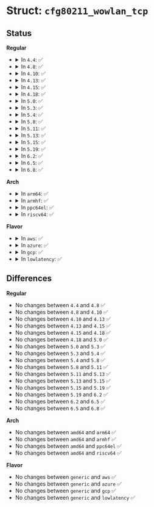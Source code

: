 # Struct: <code>cfg80211_wowlan_tcp</code>

## Status
<b>Regular</b>
<ul>
<li>
<details>
<summary>In <code>4.4</code>: ✅</summary>

```c
struct cfg80211_wowlan_tcp {
    struct socket *sock;
    __be32 src;
    __be32 dst;
    u16 src_port;
    u16 dst_port;
    u8 dst_mac[6];
    int payload_len;
    const u8 *payload;
    struct nl80211_wowlan_tcp_data_seq payload_seq;
    u32 data_interval;
    u32 wake_len;
    const u8 *wake_data;
    const u8 *wake_mask;
    u32 tokens_size;
    struct nl80211_wowlan_tcp_data_token payload_tok;
};
```
</details>
</li>
<li>
<details>
<summary>In <code>4.8</code>: ✅</summary>

```c
struct cfg80211_wowlan_tcp {
    struct socket *sock;
    __be32 src;
    __be32 dst;
    u16 src_port;
    u16 dst_port;
    u8 dst_mac[6];
    int payload_len;
    const u8 *payload;
    struct nl80211_wowlan_tcp_data_seq payload_seq;
    u32 data_interval;
    u32 wake_len;
    const u8 *wake_data;
    const u8 *wake_mask;
    u32 tokens_size;
    struct nl80211_wowlan_tcp_data_token payload_tok;
};
```
</details>
</li>
<li>
<details>
<summary>In <code>4.10</code>: ✅</summary>

```c
struct cfg80211_wowlan_tcp {
    struct socket *sock;
    __be32 src;
    __be32 dst;
    u16 src_port;
    u16 dst_port;
    u8 dst_mac[6];
    int payload_len;
    const u8 *payload;
    struct nl80211_wowlan_tcp_data_seq payload_seq;
    u32 data_interval;
    u32 wake_len;
    const u8 *wake_data;
    const u8 *wake_mask;
    u32 tokens_size;
    struct nl80211_wowlan_tcp_data_token payload_tok;
};
```
</details>
</li>
<li>
<details>
<summary>In <code>4.13</code>: ✅</summary>

```c
struct cfg80211_wowlan_tcp {
    struct socket *sock;
    __be32 src;
    __be32 dst;
    u16 src_port;
    u16 dst_port;
    u8 dst_mac[6];
    int payload_len;
    const u8 *payload;
    struct nl80211_wowlan_tcp_data_seq payload_seq;
    u32 data_interval;
    u32 wake_len;
    const u8 *wake_data;
    const u8 *wake_mask;
    u32 tokens_size;
    struct nl80211_wowlan_tcp_data_token payload_tok;
};
```
</details>
</li>
<li>
<details>
<summary>In <code>4.15</code>: ✅</summary>

```c
struct cfg80211_wowlan_tcp {
    struct socket *sock;
    __be32 src;
    __be32 dst;
    u16 src_port;
    u16 dst_port;
    u8 dst_mac[6];
    int payload_len;
    const u8 *payload;
    struct nl80211_wowlan_tcp_data_seq payload_seq;
    u32 data_interval;
    u32 wake_len;
    const u8 *wake_data;
    const u8 *wake_mask;
    u32 tokens_size;
    struct nl80211_wowlan_tcp_data_token payload_tok;
};
```
</details>
</li>
<li>
<details>
<summary>In <code>4.18</code>: ✅</summary>

```c
struct cfg80211_wowlan_tcp {
    struct socket *sock;
    __be32 src;
    __be32 dst;
    u16 src_port;
    u16 dst_port;
    u8 dst_mac[6];
    int payload_len;
    const u8 *payload;
    struct nl80211_wowlan_tcp_data_seq payload_seq;
    u32 data_interval;
    u32 wake_len;
    const u8 *wake_data;
    const u8 *wake_mask;
    u32 tokens_size;
    struct nl80211_wowlan_tcp_data_token payload_tok;
};
```
</details>
</li>
<li>
<details>
<summary>In <code>5.0</code>: ✅</summary>

```c
struct cfg80211_wowlan_tcp {
    struct socket *sock;
    __be32 src;
    __be32 dst;
    u16 src_port;
    u16 dst_port;
    u8 dst_mac[6];
    int payload_len;
    const u8 *payload;
    struct nl80211_wowlan_tcp_data_seq payload_seq;
    u32 data_interval;
    u32 wake_len;
    const u8 *wake_data;
    const u8 *wake_mask;
    u32 tokens_size;
    struct nl80211_wowlan_tcp_data_token payload_tok;
};
```
</details>
</li>
<li>
<details>
<summary>In <code>5.3</code>: ✅</summary>

```c
struct cfg80211_wowlan_tcp {
    struct socket *sock;
    __be32 src;
    __be32 dst;
    u16 src_port;
    u16 dst_port;
    u8 dst_mac[6];
    int payload_len;
    const u8 *payload;
    struct nl80211_wowlan_tcp_data_seq payload_seq;
    u32 data_interval;
    u32 wake_len;
    const u8 *wake_data;
    const u8 *wake_mask;
    u32 tokens_size;
    struct nl80211_wowlan_tcp_data_token payload_tok;
};
```
</details>
</li>
<li>
<details>
<summary>In <code>5.4</code>: ✅</summary>

```c
struct cfg80211_wowlan_tcp {
    struct socket *sock;
    __be32 src;
    __be32 dst;
    u16 src_port;
    u16 dst_port;
    u8 dst_mac[6];
    int payload_len;
    const u8 *payload;
    struct nl80211_wowlan_tcp_data_seq payload_seq;
    u32 data_interval;
    u32 wake_len;
    const u8 *wake_data;
    const u8 *wake_mask;
    u32 tokens_size;
    struct nl80211_wowlan_tcp_data_token payload_tok;
};
```
</details>
</li>
<li>
<details>
<summary>In <code>5.8</code>: ✅</summary>

```c
struct cfg80211_wowlan_tcp {
    struct socket *sock;
    __be32 src;
    __be32 dst;
    u16 src_port;
    u16 dst_port;
    u8 dst_mac[6];
    int payload_len;
    const u8 *payload;
    struct nl80211_wowlan_tcp_data_seq payload_seq;
    u32 data_interval;
    u32 wake_len;
    const u8 *wake_data;
    const u8 *wake_mask;
    u32 tokens_size;
    struct nl80211_wowlan_tcp_data_token payload_tok;
};
```
</details>
</li>
<li>
<details>
<summary>In <code>5.11</code>: ✅</summary>

```c
struct cfg80211_wowlan_tcp {
    struct socket *sock;
    __be32 src;
    __be32 dst;
    u16 src_port;
    u16 dst_port;
    u8 dst_mac[6];
    int payload_len;
    const u8 *payload;
    struct nl80211_wowlan_tcp_data_seq payload_seq;
    u32 data_interval;
    u32 wake_len;
    const u8 *wake_data;
    const u8 *wake_mask;
    u32 tokens_size;
    struct nl80211_wowlan_tcp_data_token payload_tok;
};
```
</details>
</li>
<li>
<details>
<summary>In <code>5.13</code>: ✅</summary>

```c
struct cfg80211_wowlan_tcp {
    struct socket *sock;
    __be32 src;
    __be32 dst;
    u16 src_port;
    u16 dst_port;
    u8 dst_mac[6];
    int payload_len;
    const u8 *payload;
    struct nl80211_wowlan_tcp_data_seq payload_seq;
    u32 data_interval;
    u32 wake_len;
    const u8 *wake_data;
    const u8 *wake_mask;
    u32 tokens_size;
    struct nl80211_wowlan_tcp_data_token payload_tok;
};
```
</details>
</li>
<li>
<details>
<summary>In <code>5.15</code>: ✅</summary>

```c
struct cfg80211_wowlan_tcp {
    struct socket *sock;
    __be32 src;
    __be32 dst;
    u16 src_port;
    u16 dst_port;
    u8 dst_mac[6];
    int payload_len;
    const u8 *payload;
    struct nl80211_wowlan_tcp_data_seq payload_seq;
    u32 data_interval;
    u32 wake_len;
    const u8 *wake_data;
    const u8 *wake_mask;
    u32 tokens_size;
    struct nl80211_wowlan_tcp_data_token payload_tok;
};
```
</details>
</li>
<li>
<details>
<summary>In <code>5.19</code>: ✅</summary>

```c
struct cfg80211_wowlan_tcp {
    struct socket *sock;
    __be32 src;
    __be32 dst;
    u16 src_port;
    u16 dst_port;
    u8 dst_mac[6];
    int payload_len;
    const u8 *payload;
    struct nl80211_wowlan_tcp_data_seq payload_seq;
    u32 data_interval;
    u32 wake_len;
    const u8 *wake_data;
    const u8 *wake_mask;
    u32 tokens_size;
    struct nl80211_wowlan_tcp_data_token payload_tok;
};
```
</details>
</li>
<li>
<details>
<summary>In <code>6.2</code>: ✅</summary>

```c
struct cfg80211_wowlan_tcp {
    struct socket *sock;
    __be32 src;
    __be32 dst;
    u16 src_port;
    u16 dst_port;
    u8 dst_mac[6];
    int payload_len;
    const u8 *payload;
    struct nl80211_wowlan_tcp_data_seq payload_seq;
    u32 data_interval;
    u32 wake_len;
    const u8 *wake_data;
    const u8 *wake_mask;
    u32 tokens_size;
    struct nl80211_wowlan_tcp_data_token payload_tok;
};
```
</details>
</li>
<li>
<details>
<summary>In <code>6.5</code>: ✅</summary>

```c
struct cfg80211_wowlan_tcp {
    struct socket *sock;
    __be32 src;
    __be32 dst;
    u16 src_port;
    u16 dst_port;
    u8 dst_mac[6];
    int payload_len;
    const u8 *payload;
    struct nl80211_wowlan_tcp_data_seq payload_seq;
    u32 data_interval;
    u32 wake_len;
    const u8 *wake_data;
    const u8 *wake_mask;
    u32 tokens_size;
    struct nl80211_wowlan_tcp_data_token payload_tok;
};
```
</details>
</li>
<li>
<details>
<summary>In <code>6.8</code>: ✅</summary>

```c
struct cfg80211_wowlan_tcp {
    struct socket *sock;
    __be32 src;
    __be32 dst;
    u16 src_port;
    u16 dst_port;
    u8 dst_mac[6];
    int payload_len;
    const u8 *payload;
    struct nl80211_wowlan_tcp_data_seq payload_seq;
    u32 data_interval;
    u32 wake_len;
    const u8 *wake_data;
    const u8 *wake_mask;
    u32 tokens_size;
    struct nl80211_wowlan_tcp_data_token payload_tok;
};
```
</details>
</li>
</ul>
<b>Arch</b>
<ul>
<li>
<details>
<summary>In <code>arm64</code>: ✅</summary>

```c
struct cfg80211_wowlan_tcp {
    struct socket *sock;
    __be32 src;
    __be32 dst;
    u16 src_port;
    u16 dst_port;
    u8 dst_mac[6];
    int payload_len;
    const u8 *payload;
    struct nl80211_wowlan_tcp_data_seq payload_seq;
    u32 data_interval;
    u32 wake_len;
    const u8 *wake_data;
    const u8 *wake_mask;
    u32 tokens_size;
    struct nl80211_wowlan_tcp_data_token payload_tok;
};
```
</details>
</li>
<li>
<details>
<summary>In <code>armhf</code>: ✅</summary>

```c
struct cfg80211_wowlan_tcp {
    struct socket *sock;
    __be32 src;
    __be32 dst;
    u16 src_port;
    u16 dst_port;
    u8 dst_mac[6];
    int payload_len;
    const u8 *payload;
    struct nl80211_wowlan_tcp_data_seq payload_seq;
    u32 data_interval;
    u32 wake_len;
    const u8 *wake_data;
    const u8 *wake_mask;
    u32 tokens_size;
    struct nl80211_wowlan_tcp_data_token payload_tok;
};
```
</details>
</li>
<li>
<details>
<summary>In <code>ppc64el</code>: ✅</summary>

```c
struct cfg80211_wowlan_tcp {
    struct socket *sock;
    __be32 src;
    __be32 dst;
    u16 src_port;
    u16 dst_port;
    u8 dst_mac[6];
    int payload_len;
    const u8 *payload;
    struct nl80211_wowlan_tcp_data_seq payload_seq;
    u32 data_interval;
    u32 wake_len;
    const u8 *wake_data;
    const u8 *wake_mask;
    u32 tokens_size;
    struct nl80211_wowlan_tcp_data_token payload_tok;
};
```
</details>
</li>
<li>
<details>
<summary>In <code>riscv64</code>: ✅</summary>

```c
struct cfg80211_wowlan_tcp {
    struct socket *sock;
    __be32 src;
    __be32 dst;
    u16 src_port;
    u16 dst_port;
    u8 dst_mac[6];
    int payload_len;
    const u8 *payload;
    struct nl80211_wowlan_tcp_data_seq payload_seq;
    u32 data_interval;
    u32 wake_len;
    const u8 *wake_data;
    const u8 *wake_mask;
    u32 tokens_size;
    struct nl80211_wowlan_tcp_data_token payload_tok;
};
```
</details>
</li>
</ul>
<b>Flavor</b>
<ul>
<li>
<details>
<summary>In <code>aws</code>: ✅</summary>

```c
struct cfg80211_wowlan_tcp {
    struct socket *sock;
    __be32 src;
    __be32 dst;
    u16 src_port;
    u16 dst_port;
    u8 dst_mac[6];
    int payload_len;
    const u8 *payload;
    struct nl80211_wowlan_tcp_data_seq payload_seq;
    u32 data_interval;
    u32 wake_len;
    const u8 *wake_data;
    const u8 *wake_mask;
    u32 tokens_size;
    struct nl80211_wowlan_tcp_data_token payload_tok;
};
```
</details>
</li>
<li>
<details>
<summary>In <code>azure</code>: ✅</summary>

```c
struct cfg80211_wowlan_tcp {
    struct socket *sock;
    __be32 src;
    __be32 dst;
    u16 src_port;
    u16 dst_port;
    u8 dst_mac[6];
    int payload_len;
    const u8 *payload;
    struct nl80211_wowlan_tcp_data_seq payload_seq;
    u32 data_interval;
    u32 wake_len;
    const u8 *wake_data;
    const u8 *wake_mask;
    u32 tokens_size;
    struct nl80211_wowlan_tcp_data_token payload_tok;
};
```
</details>
</li>
<li>
<details>
<summary>In <code>gcp</code>: ✅</summary>

```c
struct cfg80211_wowlan_tcp {
    struct socket *sock;
    __be32 src;
    __be32 dst;
    u16 src_port;
    u16 dst_port;
    u8 dst_mac[6];
    int payload_len;
    const u8 *payload;
    struct nl80211_wowlan_tcp_data_seq payload_seq;
    u32 data_interval;
    u32 wake_len;
    const u8 *wake_data;
    const u8 *wake_mask;
    u32 tokens_size;
    struct nl80211_wowlan_tcp_data_token payload_tok;
};
```
</details>
</li>
<li>
<details>
<summary>In <code>lowlatency</code>: ✅</summary>

```c
struct cfg80211_wowlan_tcp {
    struct socket *sock;
    __be32 src;
    __be32 dst;
    u16 src_port;
    u16 dst_port;
    u8 dst_mac[6];
    int payload_len;
    const u8 *payload;
    struct nl80211_wowlan_tcp_data_seq payload_seq;
    u32 data_interval;
    u32 wake_len;
    const u8 *wake_data;
    const u8 *wake_mask;
    u32 tokens_size;
    struct nl80211_wowlan_tcp_data_token payload_tok;
};
```
</details>
</li>
</ul>

## Differences
<b>Regular</b>
<ul>
<li>
No changes between <code>4.4</code> and <code>4.8</code> ✅
</li>
<li>
No changes between <code>4.8</code> and <code>4.10</code> ✅
</li>
<li>
No changes between <code>4.10</code> and <code>4.13</code> ✅
</li>
<li>
No changes between <code>4.13</code> and <code>4.15</code> ✅
</li>
<li>
No changes between <code>4.15</code> and <code>4.18</code> ✅
</li>
<li>
No changes between <code>4.18</code> and <code>5.0</code> ✅
</li>
<li>
No changes between <code>5.0</code> and <code>5.3</code> ✅
</li>
<li>
No changes between <code>5.3</code> and <code>5.4</code> ✅
</li>
<li>
No changes between <code>5.4</code> and <code>5.8</code> ✅
</li>
<li>
No changes between <code>5.8</code> and <code>5.11</code> ✅
</li>
<li>
No changes between <code>5.11</code> and <code>5.13</code> ✅
</li>
<li>
No changes between <code>5.13</code> and <code>5.15</code> ✅
</li>
<li>
No changes between <code>5.15</code> and <code>5.19</code> ✅
</li>
<li>
No changes between <code>5.19</code> and <code>6.2</code> ✅
</li>
<li>
No changes between <code>6.2</code> and <code>6.5</code> ✅
</li>
<li>
No changes between <code>6.5</code> and <code>6.8</code> ✅
</li>
</ul>
<b>Arch</b>
<ul>
<li>
No changes between <code>amd64</code> and <code>arm64</code> ✅
</li>
<li>
No changes between <code>amd64</code> and <code>armhf</code> ✅
</li>
<li>
No changes between <code>amd64</code> and <code>ppc64el</code> ✅
</li>
<li>
No changes between <code>amd64</code> and <code>riscv64</code> ✅
</li>
</ul>
<b>Flavor</b>
<ul>
<li>
No changes between <code>generic</code> and <code>aws</code> ✅
</li>
<li>
No changes between <code>generic</code> and <code>azure</code> ✅
</li>
<li>
No changes between <code>generic</code> and <code>gcp</code> ✅
</li>
<li>
No changes between <code>generic</code> and <code>lowlatency</code> ✅
</li>
</ul>
